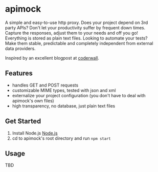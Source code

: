 apimock
=======

A simple and easy-to-use http proxy. Does your project depend on 3rd party APIs? Don't let your productivity suffer by frequent down times. Capture the responses, adjust them to your needs and off you go! Everything is stored as plain text files. Looking to automate your tests? Make them stable, predictable and completely independent from external data providers.

Inspired by an excellent blogpost at [coderwall](https://coderwall.com/p/ss80vw).

Features
--------
* handles GET and POST requests
* customizable MIME types, tested with json and xml
* externalize your project configuration (you don't have to deal with apimock's own files)
* high transparency, no database, just plain text files

Get Started
-----------
1. Install Node.js [Node.js](http://nodejs.org)
2. cd to apimock's root directory and run `npm start`

Usage
-----
TBD 
